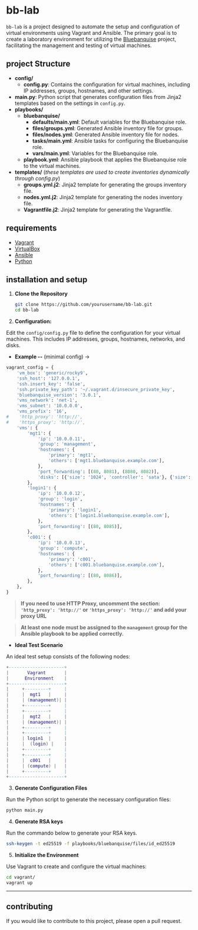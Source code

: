 # bb-lab

`bb-lab` is a project designed to automate the setup and configuration of virtual environments using Vagrant and Ansible. The primary goal is to create a laboratory environment for utilizing the [Bluebanquise](https://github.com/bluebanquise/bluebanquise) project, facilitating the management and testing of virtual machines.

## project Structure

- **config/**
  - **config.py**: Contains the configuration for virtual machines, including IP addresses, groups, hostnames, and other settings.
- **main.py**: Python script that generates configuration files from Jinja2 templates based on the settings in `config.py`.
- **playbooks/**
  - **bluebanquise/**
    - **defaults/main.yml**: Default variables for the Bluebanquise role.
    - **files/groups.yml**: Generated Ansible inventory file for groups.
    - **files/nodes.yml**: Generated Ansible inventory file for nodes.
    - **tasks/main.yml**: Ansible tasks for configuring the Bluebanquise role.
    - **vars/main.yml**: Variables for the Bluebanquise role.
  - **playbook.yml**: Ansible playbook that applies the Bluebanquise role to the virtual machines.
- **templates/** (_these templates are used to create inventories dynamically through config.py_)
  - **groups.yml.j2**: Jinja2 template for generating the groups inventory file.
  - **nodes.yml.j2**: Jinja2 template for generating the nodes inventory file.
  - **Vagrantfile.j2**: Jinja2 template for generating the Vagrantfile.

## requirements

- [Vagrant](https://www.vagrantup.com/)
- [VirtualBox](https://www.virtualbox.org/)
- [Ansible](https://www.ansible.com/)
- [Python](https://www.python.org/)

## installation and setup

1. **Clone the Repository**

   ```bash
   git clone https://github.com/yourusername/bb-lab.git
   cd bb-lab
   ```

2. **Configuration:**

Edit the `config/config.py` file to define the configuration for your virtual machines. This includes IP addresses, groups, hostnames, networks, and disks.

- **Example --** (minimal config) ->
```python
vagrant_config = {
    'vm_box': 'generic/rocky9',
    'ssh_host': '127.0.0.1',
    'ssh.insert_key': 'false',
    'ssh.private_key_path': '~/.vagrant.d/insecure_private_key',
    'bluebanquise_version': '3.0.1',
    'vms_network': 'net-1',
    'vms_subnet': '10.0.0.0',
    'vms_prefix': '16',
#    'http_proxy': 'http://',
#    'https_proxy': 'http://',
    'vms': {
        'mgt1': {
            'ip': '10.0.0.11',
            'group': 'management',
            'hostnames': {
                'primary': 'mgt1',
                'others': ['mgt1.bluebanquise.example.com'],
            },
            'port_forwarding': [(80, 8081), (8080, 8082)],
            'disks': [{'size': '1024', 'controller': 'sata'}, {'size': '1024', 'controller': 'sata'}],
        },
        'login1': {
            'ip': '10.0.0.12',
            'group': 'login',
            'hostnames': {
                'primary': 'login1',
                'others': ['login1.bluebanquise.example.com'],
            },
            'port_forwarding': [(80, 8085)],
        },
        'c001': {
            'ip': '10.0.0.13',
            'group': 'compute',
            'hostnames': {
                'primary': 'c001',
                'others': ['c001.bluebanquise.example.com'],
            },
            'port_forwarding': [(80, 8086)],
        },
    },
}
```

> **If you need to use HTTP Proxy, uncomment the section: `'http_proxy': 'http://'` or `'https_proxy': 'http://'` and add your proxy URL**

> **At least one node must be assigned to the `management` group for the Ansible playbook to be applied correctly.**

- **Ideal Test Scenario**

An ideal test setup consists of the following nodes:

```lua
+---------------------+
|       Vagrant       |
|      Environment    |
+---------------------+
|     +---------+     |
|     |  mgt1   |     |
|     | (management)| |
|     +---------+     |
|     +---------+     |
|     |  mgt2   |     |
|     | (management)| |
|     +---------+     |
|     +---------+     |
|     | login1  |     |
|     |  (login) |    |
|     +---------+     |
|     +---------+     |
|     |  c001   |     |
|     | (compute) |   |
|     +---------+     |
+---------------------+
```

3. **Generate Configuration Files**

Run the Python script to generate the necessary configuration files:

```bash
python main.py
```

4. **Generate RSA keys**

Run the commando below to generate your RSA keys.

```bash
ssh-keygen -t ed25519 -f playbooks/bluebanquise/files/id_ed25519
```

5. **Initialize the Environment**

Use Vagrant to create and configure the virtual machines:

```bash
cd vagrant/
vagrant up
```

---

## contributing

If you would like to contribute to this project, please open a pull request.